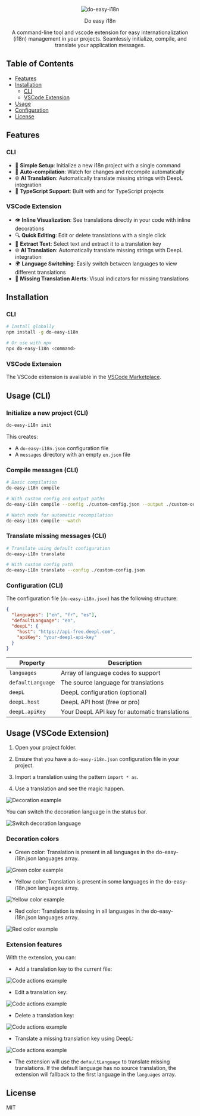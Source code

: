 <p align="center">
  <img src="./logo.png" alt="do-easy-i18n"/>

  <p style="text-align:center;">Do easy i18n</p>

  <p style="text-align:center;">A command-line tool and vscode extension for easy internationalization (i18n) management in your projects. Seamlessly initialize, compile, and translate your application messages.</p>
</p>

## Table of Contents

- [Features](#features)
- [Installation](#installation)
  - [CLI](#cli)
  - [VSCode Extension](#vscode-extension)
- [Usage](#usage-cli)
- [Configuration](#configuration-cli)
- [License](#license)

## Features

### CLI

- 🚀 **Simple Setup**: Initialize a new i18n project with a single command
- 🔄 **Auto-compilation**: Watch for changes and recompile automatically
- 🌐 **AI Translation**: Automatically translate missing strings with DeepL integration
- 🧩 **TypeScript Support**: Built with and for TypeScript projects

### VSCode Extension

- 👁️ **Inline Visualization**: See translations directly in your code with inline decorations
- 🔍 **Quick Editing**: Edit or delete translations with a single click
- 🔄 **Extract Text**: Select text and extract it to a translation key
- 🌐 **AI Translation**: Automatically translate missing strings with DeepL integration
- 🌍 **Language Switching**: Easily switch between languages to view different translations
- 🚨 **Missing Translation Alerts**: Visual indicators for missing translations

## Installation

### CLI

```bash
# Install globally
npm install -g do-easy-i18n

# Or use with npx
npx do-easy-i18n <command>
```

### VSCode Extension

The VSCode extension is available in the [VSCode Marketplace](https://marketplace.visualstudio.com/items?itemName=do-easy.do-easy-i18n).

## Usage (CLI)

### Initialize a new project (CLI)

```bash
do-easy-i18n init
```

This creates:

- A `do-easy-i18n.json` configuration file
- A `messages` directory with an empty `en.json` file

### Compile messages (CLI)

```bash
# Basic compilation
do-easy-i18n compile

# With custom config and output paths
do-easy-i18n compile --config ./custom-config.json --output ./custom-output

# Watch mode for automatic recompilation
do-easy-i18n compile --watch
```

### Translate missing messages (CLI)

```bash
# Translate using default configuration
do-easy-i18n translate

# With custom config path
do-easy-i18n translate --config ./custom-config.json
```

### Configuration (CLI)

The configuration file (`do-easy-i18n.json`) has the following structure:

```json
{
  "languages": ["en", "fr", "es"],
  "defaultLanguage": "en",
  "deepL": {
    "host": "https://api-free.deepl.com",
    "apiKey": "your-deepl-api-key"
  }
}
```

| Property          | Description                                   |
| ----------------- | --------------------------------------------- |
| `languages`       | Array of language codes to support            |
| `defaultLanguage` | The source language for translations          |
| `deepL`           | DeepL configuration (optional)                |
| `deepL.host`      | DeepL API host (free or pro)                  |
| `deepL.apiKey`    | Your DeepL API key for automatic translations |

## Usage (VSCode Extension)

1. Open your project folder.

2. Ensure that you have a `do-easy-i18n.json` configuration file in your project.

3. Import a translation using the pattern `import * as`.

4. Use a translation and see the magic happen.

![Decoration example](./docs/decoration-example.png)

You can switch the decoration language in the status bar.

![Switch decoration language](./docs/switch-language-example.gif)

### Decoration colors

- Green color: Translation is present in all languages in the do-easy-i18n.json languages array.

![Green color example](./docs/green-example.png)

- Yellow color: Translation is present in some languages in the do-easy-i18n.json languages array.

![Yellow color example](./docs/yellow-example.png)

- Red color: Translation is missing in all languages in the do-easy-i18n.json languages array.

![Red color example](./docs/red-example.png)

### Extension features

With the extension, you can:

- Add a translation key to the current file:

![Code actions example](./docs/code-actions-add-example.gif)

- Edit a translation key:

![Code actions example](./docs/code-actions-edit-example.gif)

- Delete a translation key:

![Code actions example](./docs/code-actions-delete-example.gif)

- Translate a missing translation key using DeepL:

![Code actions example](./docs/code-actions-translate-example.gif)

- The extension will use the `defaultLanguage` to translate missing translations. If the default language has no source translation, the extension will fallback to the first language in the `languages` array.

## License

MIT
